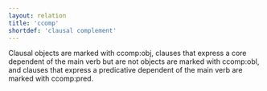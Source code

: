 ```yaml
---
layout: relation
title: 'ccomp'
shortdef: 'clausal complement'
---
```


Clausal objects are marked with ccomp:obj, clauses that express a core dependent of the main verb but are not objects are marked with ccomp:obl, and clauses that express a predicative dependent of the main verb are marked with ccomp:pred.
